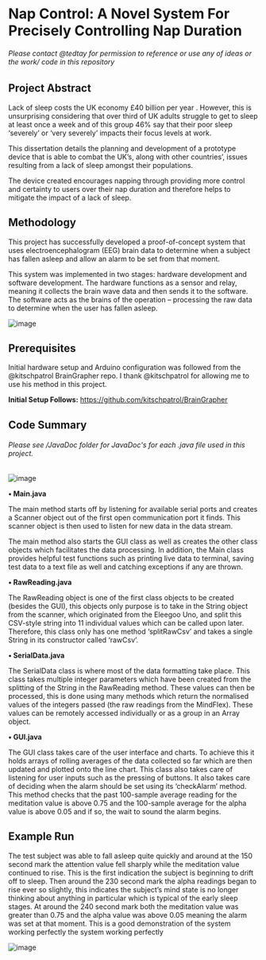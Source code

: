 # Nap Control: A Novel System For Precisely Controlling Nap Duration
###### Please contact @tedtay for permission to reference or use any of ideas or the work/ code in this repository 
## Project Abstract

Lack of sleep costs the UK economy £40 billion per year . However, this is unsurprising considering
that over third of UK adults struggle to get to sleep at least once a week and of this group 46% say that
their poor sleep ‘severely’ or ‘very severely’ impacts their focus levels at work.

This dissertation details the planning and development of a prototype device that is able to combat the UK’s, along with other countries’, issues resulting from a lack of sleep amongst their populations.

The device created encourages napping through providing more control and certainty to users
over their nap duration and therefore helps to mitigate the impact of a lack of sleep.

## Methodology
This project has successfully developed a proof-of-concept system that uses electroencephalogram
(EEG) brain data to determine when a subject has fallen asleep and allow an alarm to be set from
that moment. 

This system was implemented in two stages: hardware development and software
development. The hardware functions as a sensor and relay, meaning it collects the brain wave data and
then sends it to the software. The software acts as the brains of the operation – processing the raw data
to determine when the user has fallen asleep.

![image](https://user-images.githubusercontent.com/56178841/136786960-ea117beb-d001-446e-bb00-0ac347a778ac.png)

## Prerequisites

Initial hardware setup and Arduino configuration was followed from the @kitschpatrol BrainGrapher repo. I thank @kitschpatrol for allowing me to use his method in this project.

**Initial Setup Follows:** https://github.com/kitschpatrol/BrainGrapher

## Code Summary
###### Please see /JavaDoc folder for JavaDoc's for each .java file used in this project.

![image](https://user-images.githubusercontent.com/56178841/136788336-6cd4fae4-0391-46ba-b20b-e008f375b094.png)

**• Main.java**

The main method starts off by listening for available serial ports and creates a Scanner object out
of the first open communication port it finds. This scanner object is then used to listen for new
data in the data stream.

The main method also starts the GUI class as well as creates the other class objects which
facilitates the data processing. In addition, the Main class provides helpful test functions such as 
printing live data to terminal, saving test data to a text file as well and catching exceptions if any
are thrown.

**• RawReading.java**

The RawReading object is one of the first class objects to be created (besides the GUI), this objects
only purpose is to take in the String object from the scanner, which originated from the Eleegoo
Uno, and split this CSV-style string into 11 individual values which can be called upon later.
Therefore, this class only has one method ‘splitRawCsv’ and takes a single String in its constructor
called ‘rawCsv’.

**• SerialData.java**

The SerialData class is where most of the data formatting take place. This class takes multiple
integer parameters which have been created from the splitting of the String in the RawReading
method. These values can then be processed, this is done using many methods which return the
normalised values of the integers passed (the raw readings from the MindFlex). These values can
be remotely accessed individually or as a group in an Array object.

**• GUI.java**

The GUI class takes care of the user interface and charts. To achieve this it holds arrays of rolling
averages of the data collected so far which are then updated and plotted onto the line chart. This
class also takes care of listening for user inputs such as the pressing of buttons. It also takes care
of deciding when the alarm should be set using its ‘checkAlarm’ method. This method checks that
the past 100-sample average reading for the meditation value is above 0.75 and the 100-sample
average for the alpha value is above 0.05 and if so, the wait to sound the alarm begins.

## Example Run

The test subject was able to fall asleep quite quickly and around at the 150 second mark the attention
value fell sharply while the meditation value continued to rise. This is the first indication the subject
is beginning to drift off to sleep. Then around the 230 second mark the alpha readings began to
rise ever so slightly, this indicates the subject’s mind state is no longer thinking about anything
in particular which is typical of the early sleep stages. At around the 240 second mark both the
meditation value was greater than 0.75 and the alpha value was above 0.05 meaning the alarm was set at
that moment. This is a good demonstration of the system working perfectly the system working perfectly

![image](https://user-images.githubusercontent.com/56178841/136793540-a9ac9988-db35-46cc-9710-997ec37a155c.png)
